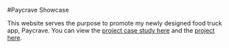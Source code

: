 #Paycrave Showcase

This website serves the purpose to promote my newly designed food truck app, Paycrave.
You can view the [project case study here](http://sarakhatri.github.io/paycrave-showcase.html) and the [project here](http://sarakhatri.github.io/Product-Showcase/).
